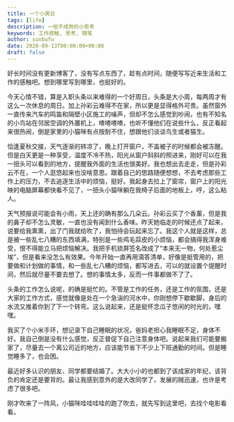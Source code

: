 ```yaml
---
title: 一个小周日
tags: [life]
description: 一些不成熟的小思考
keywords: 工作感触, 思考, 随笔
author: sunbufu
date: 2020-09-13T00:00:00+00:00
draft: false
---
```


好长时间没有更新博客了，没有写点东西了，趁有点时间，随便写写近来生活和工作的感触吧。想到哪里写到哪里，也挺好的。

今天心情不错，算是入职头条以来难得的一个好周日，头条是大小周，每两周才有这么一次休息的周日。加上孙彩云难得不在家，所以更是显得格外可贵。虽然窗外一直传来汽车的鸣笛和隔壁小区施工的噪声，但却不怎么感觉到吵闹，也有不知名的小鸟站在邻居空调的外置机上，喳喳喳喳，也听不懂他们在说些什么，反正看起来很热闹，倒是家里的小猫咪有点按耐不住，想跟他们谈谈鸟生或者猫生。

恰逢夏秋交接，天气逐渐的转凉了，晚上打开窗户，不盖被子的时候都会被冻醒。但是白天更是一种享受，温度不冷不热，阳光从窗户斜斜的照进来，刚好可以在我一扭头可以看到的地方，提醒我外面的生活也很美好。我也想出去走走，但是孙彩云不在，一个人逛悠起来也没啥意思。跟着自己的思路随便想想，不去考虑那些工作上的压力，不去追逐生活中的烦恼，挺好。我起身去拉上了窗帘，窗户上的阳光映的电脑屏幕都快看不见了，一扭头小猫咪躺在我椅子后面的地板上，哼，这么粘人。

天气预报说可能会有小雨，天上还的确有那么几朵云。孙彩云买了个香薰，但是我的鼻子却不怎么灵敏，一直也没有闻到什么香味。昨天她临走的时候还点了起来，说要给我熏熏，出了门我就给吹了，我怕待会玩起来忘了。我这个人就是这样，总是被一些乱七八糟的东西填满，特别是一些鸡毛蒜皮的小烦恼，都会搞得我浑身难受，恨不得能立马把烦恼解决。我把手机锁屏签名改成了“本来无一物，何处惹尘埃”，但是看来没怎么有效果。今年开始一直再用滴答清单，好像是挺管用的，把要做和计划做的事情，和一些乱七八糟的烦恼，都写进去，可以的就设置个提醒时间，然后就尽量不要去想了。想的事情太多，反而一件事都做不了了。

头条的工作怎么说呢，的确是挺忙的。不管是工作的任务，还是工作的氛围，还是大家的工作方式，感觉就像是处在一个急湍的河水中，你刚想停下歇歇脚，身后的水流又推着你到了下一个转弯。这么说起来，还是挺怀念瓜子悠闲的时光的，嘿嘿。

我买了个小米手环，想记录下自己睡眠的状况，爸妈老担心我睡眠不足，身体不好。我自己倒是没有什么感觉，反正督促下自己注意身体吧。说起来我们可能要搬家了，尽量去一个离公司近的地方，应该能节省下不少上下班通勤的时间。但是睡觉睡多了，也会困。

最近好多认识的朋友、同学都要结婚了。大大小小的也都到了该成家的年纪，该背负的肯定还是要背的。最让我感到意外的是大改同学了，发展的贼迅速，也许是考虑了很多吧。

刚才吹来了一阵风，小猫咪哇哇哇哇的跑了吹去，就先写到这里吧，去找个电影看看。